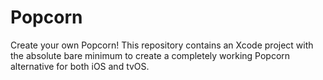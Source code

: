 # Popcorn
Create your own Popcorn! This repository contains an Xcode project with the absolute bare minimum to create a completely working Popcorn alternative for both iOS and tvOS.
